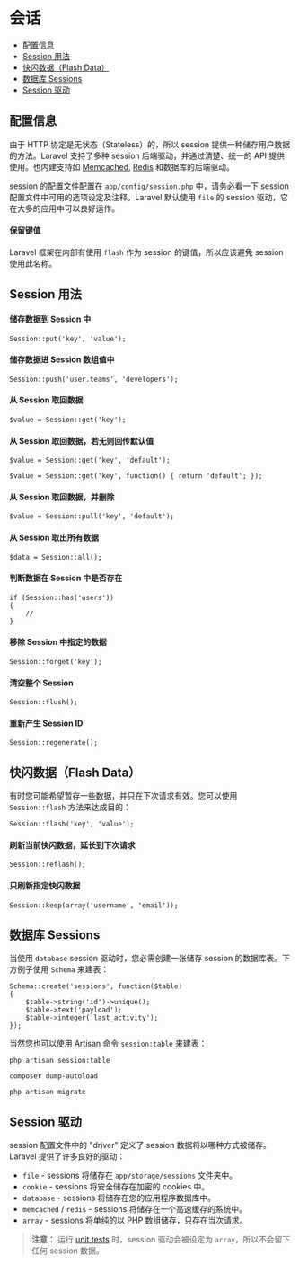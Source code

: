 # 会话

- [配置信息](#configuration)
- [Session 用法](#session-usage)
- [快闪数据（Flash Data）](#flash-data)
- [数据库 Sessions](#database-sessions)
- [Session 驱动](#session-drivers)

<a name="configuration"></a>
## 配置信息

由于 HTTP 协定是无状态（Stateless）的，所以 session 提供一种储存用户数据的方法。Laravel 支持了多种 session 后端驱动，并通过清楚、统一的 API 提供使用。也内建支持如 [Memcached](http://memcached.org), [Redis](http://redis.io) 和数据库的后端驱动。

session 的配置文件配置在 `app/config/session.php` 中，请务必看一下 session 配置文件中可用的选项设定及注释。Laravel 默认使用 `file` 的 session 驱动，它在大多的应用中可以良好运作。

#### 保留键值

Laravel 框架在内部有使用 `flash` 作为 session 的键值，所以应该避免 session 使用此名称。


<a name="session-usage"></a>
## Session 用法

#### 储存数据到 Session 中

	Session::put('key', 'value');

#### 储存数据进 Session 数组值中

	Session::push('user.teams', 'developers');

#### 从 Session 取回数据

	$value = Session::get('key');

#### 从 Session 取回数据，若无则回传默认值

	$value = Session::get('key', 'default');

	$value = Session::get('key', function() { return 'default'; });

#### 从 Session 取回数据，并删除

	$value = Session::pull('key', 'default');

#### 从 Session 取出所有数据

	$data = Session::all();

#### 判断数据在 Session 中是否存在

	if (Session::has('users'))
	{
		//
	}

#### 移除 Session 中指定的数据

	Session::forget('key');

#### 清空整个 Session

	Session::flush();

#### 重新产生 Session ID

	Session::regenerate();

<a name="flash-data"></a>
## 快闪数据（Flash Data）

有时您可能希望暂存一些数据，并只在下次请求有效。您可以使用 `Session::flash` 方法来达成目的：

	Session::flash('key', 'value');

#### 刷新当前快闪数据，延长到下次请求

	Session::reflash();

#### 只刷新指定快闪数据

	Session::keep(array('username', 'email'));

<a name="database-sessions"></a>
## 数据库 Sessions

当使用 `database` session 驱动时，您必需创建一张储存 session 的数据库表。下方例子使用 `Schema` 来建表：

	Schema::create('sessions', function($table)
	{
		$table->string('id')->unique();
		$table->text('payload');
		$table->integer('last_activity');
	});

当然您也可以使用 Artisan 命令 `session:table` 来建表：

	php artisan session:table

	composer dump-autoload

	php artisan migrate

<a name="session-drivers"></a>
## Session 驱动

session 配置文件中的 "driver" 定义了 session 数据将以哪种方式被储存。Laravel 提供了许多良好的驱动：

- `file` - sessions 将储存在 `app/storage/sessions` 文件夹中。
- `cookie` - sessions 将安全储存在加密的 cookies 中。
- `database` - sessions 将储存在您的应用程序数据库中。
- `memcached` / `redis` - sessions 将储存在一个高速缓存的系统中。
- `array` - sessions 将单纯的以 PHP 数组储存，只存在当次请求。

> **注意：** 运行 [unit tests](/docs/testing) 时，session 驱动会被设定为 `array`，所以不会留下任何 session 数据。

